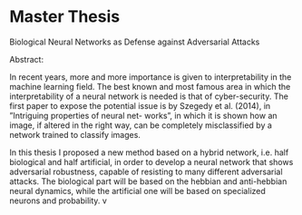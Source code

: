 # Master Thesis
Biological Neural Networks as Defense against Adversarial Attacks

Abstract:

In recent years, more and more importance is given to interpretability in the machine learning field. The best
known and most famous area in which the interpretability of a neural network is needed is that of cyber-security.
The first paper to expose the potential issue is by Szegedy et al. (2014), in ”Intriguing properties of neural net-
works”, in which it is shown how an image, if altered in the right way, can be completely misclassified by a network
trained to classify images.

In this thesis I proposed a new method based on a hybrid network, i.e. half biological and half artificial, in order
to develop a neural network that shows adversarial robustness, capable of resisting to many different adversarial
attacks. The biological part will be based on the hebbian and anti-hebbian neural dynamics, while the artificial
one will be based on specialized neurons and probability.
v
